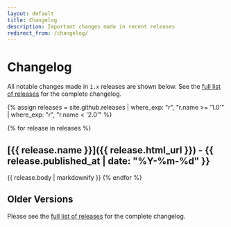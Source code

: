 ```yaml
---
layout: default
title: Changelog
description: Important changes made in recent releases
redirect_from: /changelog/
---
```


# Changelog

All notable changes made in `1.x` releases are shown below. See the [full list of releases](/releases) for the complete changelog.

{% assign releases = site.github.releases | where_exp: "r", "r.name >= '1.0'" | where_exp: "r", "r.name < '2.0'" %}

{% for release in releases %}

## [{{ release.name }}]({{ release.html_url }}) - {{ release.published_at | date: "%Y-%m-%d" }}

{{ release.body | markdownify }}
{% endfor %}

## Older Versions

Please see the [full list of releases](/releases) for the complete changelog.
